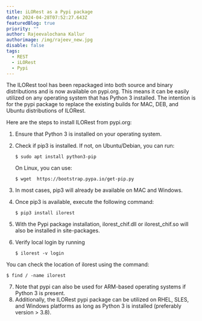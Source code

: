 ```yaml
---
title: iLORest as a Pypi package
date: 2024-04-28T07:52:27.643Z
featuredBlog: true
priority: ""
author: Rajeevalochana Kallur
authorimage: /img/rajeev_new.jpg
disable: false
tags:
  - REST
  - iLORest
  - Pypi
---
```

<!--StartFragment-->

The ILORest tool has been repackaged into both source and binary distributions and is now available on pypi.org. This means it can be easily utilized on any operating system that has Python 3 installed. The intention is for the pypi package to replace the existing builds for MAC, DEB, and Ubuntu distributions of ILORest.

Here are the steps to install ILORest from pypi.org:

1. Ensure that Python 3 is installed on your operating system.
2. Check if pip3 is installed. If not, on Ubuntu/Debian, you can run:

   ```shell
   $ sudo apt install python3-pip 
   ```

      On Linux, you can use:

   ```shell
   $ wget  https://bootstrap.pypa.io/get-pip.py
   ```
3. In most cases, pip3 will already be available on MAC and Windows.
4. Once pip3 is available, execute the following command:

   ```shell
   $ pip3 install ilorest
   ```
5. With the Pypi package installation, ilorest_chif.dll or ilorest_chif.so will also be installed in site-packages.
6. Verify local login by running

   ```shell
   $ ilorest -v login
   ```
You can check the location of ilorest using the command:
   ```shell 
   $ find / -name ilorest
   ```
7. Note that pypi can also be used for ARM-based operating systems if Python 3 is present.
8. Additionally, the ILORest pypi package can be utilized on RHEL, SLES, and Windows platforms as long as Python 3 is installed (preferably version > 3.8).

<!--EndFragment-->
